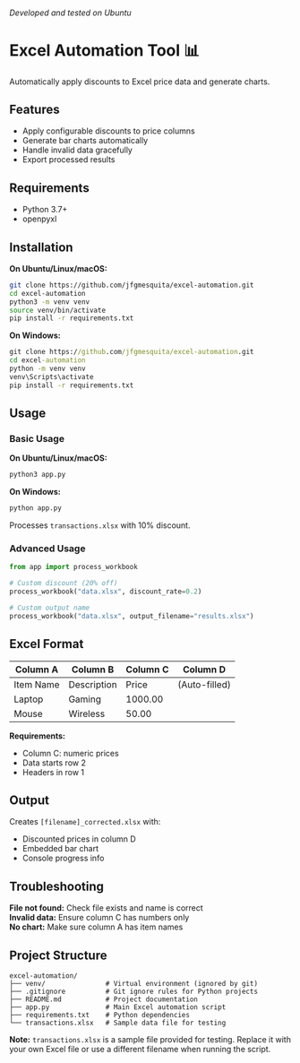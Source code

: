 ###### Developed and tested on Ubuntu
# Excel Automation Tool 📊
Automatically apply discounts to Excel price data and generate charts.

## Features

- Apply configurable discounts to price columns
- Generate bar charts automatically
- Handle invalid data gracefully
- Export processed results

## Requirements

- Python 3.7+
- openpyxl

## Installation

**On Ubuntu/Linux/macOS:**
```bash
git clone https://github.com/jfgmesquita/excel-automation.git
cd excel-automation
python3 -m venv venv
source venv/bin/activate
pip install -r requirements.txt
```

**On Windows:**
```cmd
git clone https://github.com/jfgmesquita/excel-automation.git
cd excel-automation
python -m venv venv
venv\Scripts\activate
pip install -r requirements.txt
```

## Usage

### Basic Usage

**On Ubuntu/Linux/macOS:**
```bash
python3 app.py
```

**On Windows:**
```cmd
python app.py
```

Processes `transactions.xlsx` with 10% discount.

### Advanced Usage
```python
from app import process_workbook

# Custom discount (20% off)
process_workbook("data.xlsx", discount_rate=0.2)

# Custom output name
process_workbook("data.xlsx", output_filename="results.xlsx")
```

## Excel Format

| Column A | Column B | Column C | Column D |
|----------|----------|----------|----------|
| Item Name | Description | Price | (Auto-filled) |
| Laptop | Gaming | 1000.00 | |
| Mouse | Wireless | 50.00 | |

**Requirements:**
- Column C: numeric prices
- Data starts row 2
- Headers in row 1

## Output

Creates `[filename]_corrected.xlsx` with:
- Discounted prices in column D
- Embedded bar chart
- Console progress info

## Troubleshooting

**File not found:** Check file exists and name is correct  
**Invalid data:** Ensure column C has numbers only  
**No chart:** Make sure column A has item names  

## Project Structure

```
excel-automation/
├── venv/               # Virtual environment (ignored by git)
├── .gitignore          # Git ignore rules for Python projects
├── README.md           # Project documentation
├── app.py              # Main Excel automation script
├── requirements.txt    # Python dependencies
└── transactions.xlsx   # Sample data file for testing
```

**Note:** `transactions.xlsx` is a sample file provided for testing. Replace it with your own Excel file or use a different filename when running the script.
